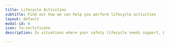```yaml
---
title: Lifecycle Activities
subtitle: Find out how we can help you perform lifecycle activities
layout: default
modal-id: 6
icon: fa-certificate
description: In situations where your safety lifecycle needs support, Black Ice Systems have personnel that can help. Whether it is carrying out a code review, performing safety integrity level calculations, developing layer of protection analysis, or reviewing hardware selections, our engineers have the right combination of skills, experience, and a practical approach to ensure that you achieve the best outcomes.

---
```

